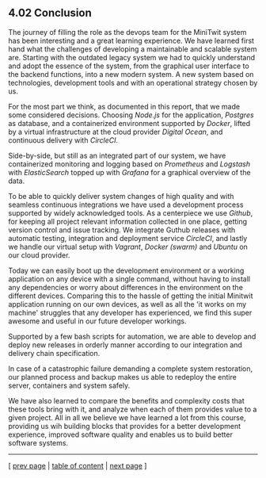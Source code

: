 ## 4.02 Conclusion

The journey of filling the role as the devops team for the MiniTwit system has been interesting and a great learning experience. We have learned first hand what the challenges of developing a maintainable and scalable system are. Starting with the outdated legacy system we had to quickly understand and adopt the essence of the system, from the graphical user interface to the backend functions, into a new modern system. A new system based on technologies, development tools and with an operational strategy chosen by us.

For the most part we think, as documented in this report, that we made some considered decisions. Choosing *Node.js* for the application, *Postgres* as database, and a containerized environment supported by *Docker*, lifted by a virtual infrastructure at the cloud provider *Digital Ocean*, and continuous delivery with *CircleCI*.

Side-by-side, but still as an integrated part of our system, we have containerized monitoring and logging based on *Prometheus* and *Logstash* with *ElasticSearch* topped up with *Grafana* for a graphical overview of the data.

To be able to quickly deliver system changes of high quality and with seamless continuous integrations we have used a development process supported by widely acknowledged tools. As a centerpiece we use *Github*, for keeping all project relevant information collected in one place, getting version control and issue tracking. We integrate Guthub releases with automatic testing, integration and deployment service *CircleCI*, and lastly we handle our virtual setup with *Vagrant*, *Docker (swarm)* and *Ubuntu* on our cloud provider.

Today we can easily boot up the development environment or a working application on any device with a single command, without having to install any dependencies or worry about differences in the environment on the different devices. Comparing this to the hassle of getting the initial Minitwit application running on our own devices, as well as all the 'it works on my machine' struggles that any developer has experienced, we find this super awesome and useful in our future developer workings.

Supported by a few bash scripts for automation, we are able to develop and deploy new releases in orderly manner according to our integration and delivery chain specification.

In case of a catastrophic failure demanding a complete system restoration, our planned process and backup makes us able to redeploy the entire server, containers and system safely.

We have also learned to compare the benefits and complexity costs that these tools bring with it, and analyze when each of them provides value to a given project. All in all we believe we have learned a lot from this course, providing us wih building blocks that provides for a better development experience, improved software quality and enables us to build better software systems.

---
[ [prev page](../chapters/401_current_system_state.md) | [table of content](../table_of_content.md) | [next page](../chapters/500_appendices.md) ]